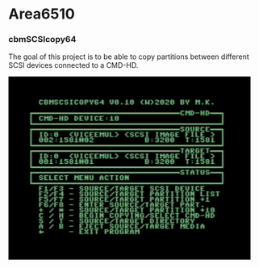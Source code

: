 # Area6510

### cbmSCSIcopy64
The goal of this project is to be able to copy partitions between different SCSI devices connected to a CMD-HD.

![screenshot#1](cbmscsicopy64-01.png "cbmSCSicopy64 Screenshot #1")
